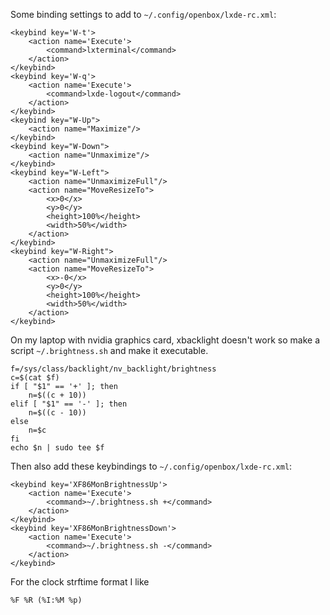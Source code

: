 Some binding settings to add to `~/.config/openbox/lxde-rc.xml`:

    <keybind key='W-t'>
        <action name='Execute'>
            <command>lxterminal</command>
        </action>
    </keybind>
    <keybind key='W-q'>
        <action name='Execute'>
            <command>lxde-logout</command>
        </action>
    </keybind>
    <keybind key="W-Up">
        <action name="Maximize"/>
    </keybind>
    <keybind key="W-Down">
        <action name="Unmaximize"/>
    </keybind>
    <keybind key="W-Left">
        <action name="UnmaximizeFull"/>
        <action name="MoveResizeTo">
            <x>0</x>
            <y>0</y>
            <height>100%</height>
            <width>50%</width>
        </action>
    </keybind>
    <keybind key="W-Right">
        <action name="UnmaximizeFull"/>
        <action name="MoveResizeTo">
            <x>-0</x>
            <y>0</y>
            <height>100%</height>
            <width>50%</width>
        </action>
    </keybind>

On my laptop with nvidia graphics card, xbacklight doesn't work so make a
script `~/.brightness.sh` and make it executable.

    f=/sys/class/backlight/nv_backlight/brightness
    c=$(cat $f)
    if [ "$1" == '+' ]; then
        n=$((c + 10))
    elif [ "$1" == '-' ]; then
        n=$((c - 10))
    else
        n=$c
    fi
    echo $n | sudo tee $f

Then also add these keybindings to `~/.config/openbox/lxde-rc.xml`:

    <keybind key='XF86MonBrightnessUp'>
        <action name='Execute'>
            <command>~/.brightness.sh +</command>
        </action>
    </keybind>
    <keybind key='XF86MonBrightnessDown'>
        <action name='Execute'>
            <command>~/.brightness.sh -</command>
        </action>
    </keybind>

For the clock strftime format I like

    %F %R (%I:%M %p)
